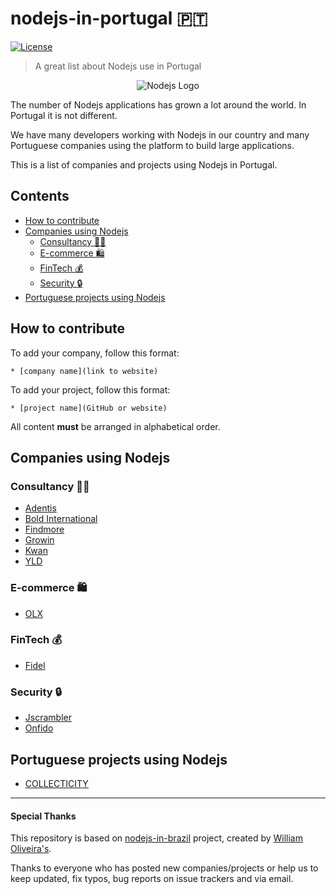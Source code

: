 # nodejs-in-portugal 🇵🇹

[![License](https://img.shields.io/badge/license-MIT-blue.svg)](https://github.com/ftonato/nodejs-in-portugal/blob/master/LICENSE)

> A great list about Nodejs use in Portugal

<p align="center">
  <img src="https://nodejs.org/static/images/favicons/apple-touch-icon.png" alt="Nodejs Logo" title="Nodejs Logo">
</p>

The number of Nodejs applications has grown a lot around the world. In Portugal it is not different.

We have many developers working with Nodejs in our country and many Portuguese companies using the platform to build large applications.

This is a list of companies and projects using Nodejs in Portugal.

## Contents

* [How to contribute](#how-to-contribute)
* [Companies using Nodejs](#companies-using-nodejs)
  * [Consultancy :man_office_worker:](#consultancy-man_office_worker)
  - [E-commerce :shopping:](#e-commerce-shopping)
  - [FinTech :moneybag:](#fintech-moneybag)
  * [Security :lock:](#security-lock)
* [Portuguese projects using Nodejs](#portuguese-projects-using-nodejs)

## How to contribute

To add your company, follow this format:

```
* [company name](link to website)
```

To add your project, follow this format:

```
* [project name](GitHub or website)
```

All content **must** be arranged in alphabetical order.

## Companies using Nodejs

### Consultancy :man_office_worker:
* [Adentis](http://www.adentis.pt)
* [Bold International](https://www.boldint.pt)
* [Findmore](https://findmore.pt)
* [Growin](https://www.growin.com/pt/homepage-pt)
* [Kwan](https://www.kwan.pt)
* [YLD](https://www.yld.io)

###  E-commerce :shopping:

* [OLX](https://www.olxgroup.com/)

### FinTech :moneybag:

* [Fidel](https://fidel.uk/)

### Security :lock:

* [Jscrambler](https://jscrambler.com/)
* [Onfido](https://onfido.com/)

## Portuguese projects using Nodejs

* [COLLECTICITY](https://www.collecticity.fr/)

----

#### Special Thanks

This repository is based on [nodejs-in-brazil](https://github.com/woliveiras/nodejs-in-brazil) project, created by [William Oliveira's](https://github.com/woliveiras).

Thanks to everyone who has posted new companies/projects or help us to keep updated, fix typos, bug reports on issue trackers and via email.
